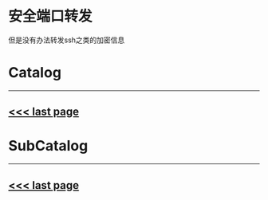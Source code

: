 # 安全端口转发

但是没有办法转发ssh之类的加密信息

# Catalog
---
[<<< last page](../README.md)
---

# SubCatalog

---
[<<< last page](../README.md)
---